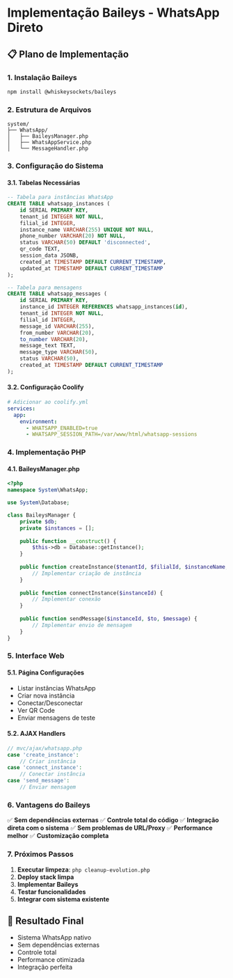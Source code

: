 # Implementação Baileys - WhatsApp Direto

## 📋 Plano de Implementação

### 1. **Instalação Baileys**
```bash
npm install @whiskeysockets/baileys
```

### 2. **Estrutura de Arquivos**
```
system/
├── WhatsApp/
│   ├── BaileysManager.php
│   ├── WhatsAppService.php
│   └── MessageHandler.php
```

### 3. **Configuração do Sistema**

#### **3.1. Tabelas Necessárias**
```sql
-- Tabela para instâncias WhatsApp
CREATE TABLE whatsapp_instances (
    id SERIAL PRIMARY KEY,
    tenant_id INTEGER NOT NULL,
    filial_id INTEGER,
    instance_name VARCHAR(255) UNIQUE NOT NULL,
    phone_number VARCHAR(20) NOT NULL,
    status VARCHAR(50) DEFAULT 'disconnected',
    qr_code TEXT,
    session_data JSONB,
    created_at TIMESTAMP DEFAULT CURRENT_TIMESTAMP,
    updated_at TIMESTAMP DEFAULT CURRENT_TIMESTAMP
);

-- Tabela para mensagens
CREATE TABLE whatsapp_messages (
    id SERIAL PRIMARY KEY,
    instance_id INTEGER REFERENCES whatsapp_instances(id),
    tenant_id INTEGER NOT NULL,
    filial_id INTEGER,
    message_id VARCHAR(255),
    from_number VARCHAR(20),
    to_number VARCHAR(20),
    message_text TEXT,
    message_type VARCHAR(50),
    status VARCHAR(50),
    created_at TIMESTAMP DEFAULT CURRENT_TIMESTAMP
);
```

#### **3.2. Configuração Coolify**
```yaml
# Adicionar ao coolify.yml
services:
  app:
    environment:
      - WHATSAPP_ENABLED=true
      - WHATSAPP_SESSION_PATH=/var/www/html/whatsapp-sessions
```

### 4. **Implementação PHP**

#### **4.1. BaileysManager.php**
```php
<?php
namespace System\WhatsApp;

use System\Database;

class BaileysManager {
    private $db;
    private $instances = [];
    
    public function __construct() {
        $this->db = Database::getInstance();
    }
    
    public function createInstance($tenantId, $filialId, $instanceName, $phoneNumber) {
        // Implementar criação de instância
    }
    
    public function connectInstance($instanceId) {
        // Implementar conexão
    }
    
    public function sendMessage($instanceId, $to, $message) {
        // Implementar envio de mensagem
    }
}
```

### 5. **Interface Web**

#### **5.1. Página Configurações**
- Listar instâncias WhatsApp
- Criar nova instância
- Conectar/Desconectar
- Ver QR Code
- Enviar mensagens de teste

#### **5.2. AJAX Handlers**
```php
// mvc/ajax/whatsapp.php
case 'create_instance':
    // Criar instância
case 'connect_instance':
    // Conectar instância
case 'send_message':
    // Enviar mensagem
```

### 6. **Vantagens do Baileys**

✅ **Sem dependências externas**
✅ **Controle total do código**
✅ **Integração direta com o sistema**
✅ **Sem problemas de URL/Proxy**
✅ **Performance melhor**
✅ **Customização completa**

### 7. **Próximos Passos**

1. **Executar limpeza**: `php cleanup-evolution.php`
2. **Deploy stack limpa**
3. **Implementar Baileys**
4. **Testar funcionalidades**
5. **Integrar com sistema existente**

## 🚀 Resultado Final

- Sistema WhatsApp nativo
- Sem dependências externas
- Controle total
- Performance otimizada
- Integração perfeita
